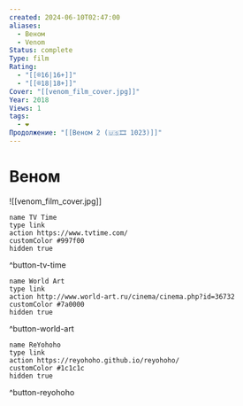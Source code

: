 ```yaml
---
created: 2024-06-10T02:47:00
aliases:
  - Веном
  - Venom
Status: complete
Type: film
Rating:
  - "[[®️16|16+]]"
  - "[[®️18|18+]]"
Cover: "[[venom_film_cover.jpg]]"
Year: 2018
Views: 1
tags:
  - ❤
Продолжение: "[[Веном 2 (🇺🇸🎞 1023)]]"
---
```


# Веном

![[venom_film_cover.jpg]]

```button
name TV Time
type link
action https://www.tvtime.com/
customColor #997f00
hidden true
```
^button-tv-time

```button
name World Art
type link
action http://www.world-art.ru/cinema/cinema.php?id=36732
customColor #7a0000
hidden true
```
^button-world-art

```button
name ReYohoho
type link
action https://reyohoho.github.io/reyohoho/
customColor #1c1c1c
hidden true
```
^button-reyohoho

